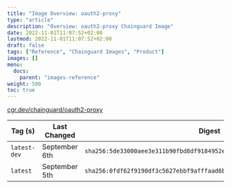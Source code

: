 ```yaml
---
title: "Image Overview: oauth2-proxy"
type: "article"
description: "Overview: oauth2-proxy Chainguard Image"
date: 2022-11-01T11:07:52+02:00
lastmod: 2022-11-01T11:07:52+02:00
draft: false
tags: ["Reference", "Chainguard Images", "Product"]
images: []
menu:
  docs:
    parent: "images-reference"
weight: 500
toc: true
---
```


[cgr.dev/chainguard/oauth2-proxy](https://github.com/chainguard-images/images/tree/main/images/oauth2-proxy)

| Tag (s)       | Last Changed  | Digest                                                                    |
|---------------|---------------|---------------------------------------------------------------------------|
|  `latest-dev` | September 6th | `sha256:5de33000aee3e311b90fbd8df9184952eb17ba4061fb1c1b40c2e7124ca342ab` |
|  `latest`     | September 5th | `sha256:0fdf62f9190df3c5627ebbf9afffaad6bb9f026d584410c96fb7939018efbc51` |



